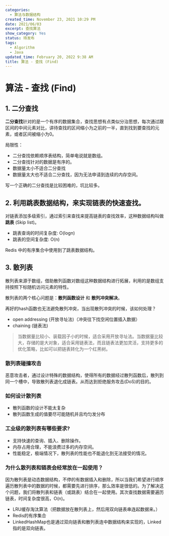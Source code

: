 ```yaml
---
categories:
  - 算法与数据结构
created_time: November 23, 2021 10:29 PM
date: 2021/06/03
excerpt: 查找算法
show_category: Yes
status: 待发布
tags:
  - Algorithm
  - Java
updated_time: February 20, 2022 9:38 AM
title: 算法 - 查找 (Find)
---
```



# 算法 - 查找 (Find)

## 1. 二分查找

**二分查找**针对的是一个有序的数据集合，查找思想有点类似分治思想，每次通过跟区间的中间元素对比，讲待查找的区间缩小为之前的一半，直到找到要查找的元素，或者区间被缩小为0。

局限性：

- 二分查找依赖顺序表结构，简单电说就是数组。
- 二分查找针对的数据是有序的。
- 数据量太小不适合二分查找
- 数据量太大也不适合二分查找，因为无法申请到连续的内存空间。

写一个正确的二分查找是比较困难的，坑比较多。

## 2. 利用跳表数据结构，来实现链表的快速查找。

对链表添加多级索引，通过索引来查找来提高链表的查找效率，这种数据结构叫做**跳表** (Skip list)。

- 跳表查询的时间复杂度: O(logn)
- 跳表的空间复杂度: O(n)

Redis 中的有序集合中使用到了跳表数据结构。

## 3. 散列表

散列表来源于数组，借助散列函数对数组这种数据结构进行拓展，利用的是数组支持按照下标随机访问元素的特性。

散列表的两个核心问题是：**散列函数设计** 和 **散列冲突解决**。

再好的hash函数也无法避免散列冲突，当出现散列冲突的时候，该如何处理？

- open addressing (开放寻址法)（冲突往下找空闲位置插入数据）
- chaining (链表法)

> 当数据量比较小、装载因子小的时候，适合采用开放寻址法。当数据量比较大，存储的是大对象，适合采用链表法，而且链表法更加灵活，支持更多的优化策略，比如可以把链表转化为一个红黑树。
> 

### 散列表碰撞攻击

恶意攻击者，通过设计特殊的数据结构，使得所有的数据经过散列函数后，散列到同一个槽中，导致散列表退化成链表。从而达到拒绝服务攻击(DoS)的目的。

### 如何设计散列表

- 散列函数的设计不能太复杂
- 散列函数生成的值要尽可能随机并且均匀发分布

### 工业级的散列表有哪些要求?

- 支持快速的查询、插入、删除操作。
- 内存占用合理，不能浪费过多的内存空间。
- 性能稳定，极端情况下，散列表的性能也不能退化到无法接受的情况。

### 为什么散列表和链表会经常放在一起使用？

因为散列表是动态数据结构，不停的有数据插入和删除，所以当我们希望进行顺序遍历散列表中的数据的时候，都需要先进行排序，那么效率是很低的。为了解决这个问题，我们将散列表和链表（或跳表）结合在一起使用。其次查找数据需要遍历链表，时间复杂度很高，O(n)。

- LRU缓存淘汰算法（把数据放在散列表上，然后用双向链表串连起数据来。）
- Redis的有序集合
- LinkedHashMap也是通过双向链表和散列表连中数据结构来实现的，Linked 指的是双向链表。